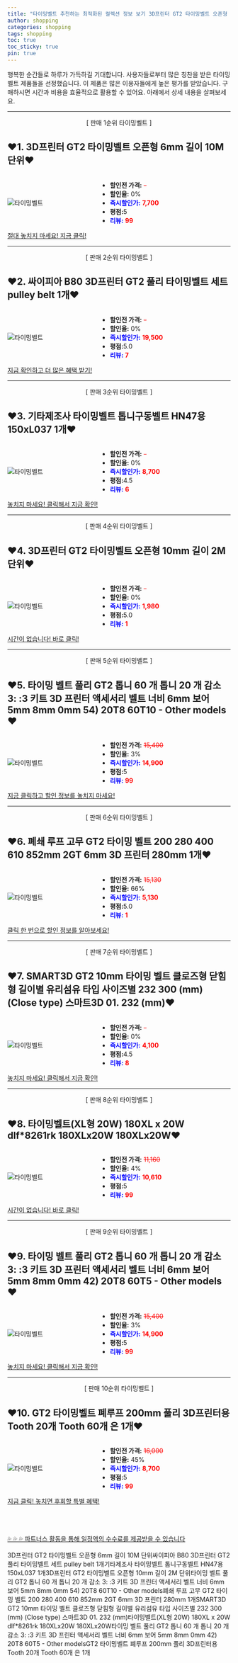 ```yaml
---
title: "타이밍벨트 추천하는 최적화된 컬렉션 정보 보기 3D프린터 GT2 타이밍벨트 오픈형 6mm"
author: shopping
categories: shopping
tags: shopping
toc: true
toc_sticky: true
pin: true
---
```

행복한 순간들로 하루가 가득하길 기대합니다. 사용자들로부터 많은 칭찬을 받은 타이밍벨트 제품들을 선정했습니다. 이 제품은 많은 이용자들에게 높은 평가를 받았습니다. 구매하시면 시간과 비용을 효율적으로 활용할 수 있어요. 아래에서 상세 내용을 살펴보세요.

---
<p class="toplist" style="margin: 0 auto; display: block; width: fit-content;">[ 판매 1순위 타이밍벨트 ]</p>

<h2><strong>❤️1. 3D프린터 GT2 타이밍벨트 오픈형 6mm 길이 10M 단위❤️</strong></h2>

<div style="display: flex; align-items: center;">
    <div style="flex: 0.4;">
        <img src="https://thumbnail6.coupangcdn.com/thumbnails/remote/230x230ex/image/vendor_inventory/176b/9dbe923586f97fa5fb790e69a4f0eec1924260aba3063b1b05dcff25dfbb.png" alt="타이밍벨트" style="max-width: 100%;">
    </div>
    <div style="flex: 0.6; margin-left: 10px;">
        <ul>
            <li><strong>할인전 가격:</strong> <del style="color: red;">-</del></li>
            <li><strong>할인율:</strong> 0%</li>
            <li><span style='color:blue'><strong>즉시할인가:</strong></span> <span style='color:red'><strong>7,700</strong></span></li>
            <li><strong>평점:</strong>5</li>
            <li><span style='color:blue'><strong>리뷰:</strong></span> <span style='color:red'><strong>99</strong></span></li>
        </ul>
    </div>
</div>
<div class="center">
    <a href="https://selin100587001.github.io?lptag=AF9450613&subid=githubio&pageKey=7861073584&traceid=V0-153&itemId=21451336175&vendorItemId=89377598964" class="myButton">
        절대 놓치지 마세요! 지금 클릭!
    </a>
</div>


---
<p class="toplist" style="margin: 0 auto; display: block; width: fit-content;">[ 판매 2순위 타이밍벨트 ]</p>

<h2><strong>❤️2. 싸이피아 B80 3D프린터 GT2 풀리 타이밍벨트 세트 pulley belt 1개❤️</strong></h2>

<div style="display: flex; align-items: center;">
    <div style="flex: 0.4;">
        <img src="https://thumbnail9.coupangcdn.com/thumbnails/remote/230x230ex/image/vendor_inventory/cff6/995fb6cabc15fecec3f1ddc6f3d34c95a5e3146fb658595b748b96455bb6.jpg" alt="타이밍벨트" style="max-width: 100%;">
    </div>
    <div style="flex: 0.6; margin-left: 10px;">
        <ul>
            <li><strong>할인전 가격:</strong> <del style="color: red;">-</del></li>
            <li><strong>할인율:</strong> 0%</li>
            <li><span style='color:blue'><strong>즉시할인가:</strong></span> <span style='color:red'><strong>19,500</strong></span></li>
            <li><strong>평점:</strong>5.0</li>
            <li><span style='color:blue'><strong>리뷰:</strong></span> <span style='color:red'><strong>7</strong></span></li>
        </ul>
    </div>
</div>
<div class="center">
    <a href="https://selin100587001.github.io?lptag=AF9450613&subid=githubio&pageKey=207523391&traceid=V0-153&itemId=614483698&vendorItemId=4612334316" class="myButton">
        지금 확인하고 더 많은 혜택 받기!
    </a>
</div>


---
<p class="toplist" style="margin: 0 auto; display: block; width: fit-content;">[ 판매 3순위 타이밍벨트 ]</p>

<h2><strong>❤️3. 기타제조사 타이밍벨트 톱니구동벨트 HN47용 150xL037 1개❤️</strong></h2>

<div style="display: flex; align-items: center;">
    <div style="flex: 0.4;">
        <img src="https://thumbnail7.coupangcdn.com/thumbnails/remote/230x230ex/image/vendor_inventory/images/2017/03/13/9/7/c86b6b2b-5cec-4dc7-b743-530118ae4960.jpg" alt="타이밍벨트" style="max-width: 100%;">
    </div>
    <div style="flex: 0.6; margin-left: 10px;">
        <ul>
            <li><strong>할인전 가격:</strong> <del style="color: red;">-</del></li>
            <li><strong>할인율:</strong> 0%</li>
            <li><span style='color:blue'><strong>즉시할인가:</strong></span> <span style='color:red'><strong>8,700</strong></span></li>
            <li><strong>평점:</strong>4.5</li>
            <li><span style='color:blue'><strong>리뷰:</strong></span> <span style='color:red'><strong>6</strong></span></li>
        </ul>
    </div>
</div>
<div class="center">
    <a href="https://selin100587001.github.io?lptag=AF9450613&subid=githubio&pageKey=16672219&traceid=V0-153&itemId=67602340&vendorItemId=3108430204" class="myButton">
        놓치지 마세요! 클릭해서 지금 확인!
    </a>
</div>


---
<p class="toplist" style="margin: 0 auto; display: block; width: fit-content;">[ 판매 4순위 타이밍벨트 ]</p>

<h2><strong>❤️4. 3D프린터 GT2 타이밍벨트 오픈형 10mm 길이 2M 단위❤️</strong></h2>

<div style="display: flex; align-items: center;">
    <div style="flex: 0.4;">
        <img src="https://thumbnail6.coupangcdn.com/thumbnails/remote/230x230ex/image/vendor_inventory/176b/9dbe923586f97fa5fb790e69a4f0eec1924260aba3063b1b05dcff25dfbb.png" alt="타이밍벨트" style="max-width: 100%;">
    </div>
    <div style="flex: 0.6; margin-left: 10px;">
        <ul>
            <li><strong>할인전 가격:</strong> <del style="color: red;">-</del></li>
            <li><strong>할인율:</strong> 0%</li>
            <li><span style='color:blue'><strong>즉시할인가:</strong></span> <span style='color:red'><strong>1,980</strong></span></li>
            <li><strong>평점:</strong>5.0</li>
            <li><span style='color:blue'><strong>리뷰:</strong></span> <span style='color:red'><strong>1</strong></span></li>
        </ul>
    </div>
</div>
<div class="center">
    <a href="https://selin100587001.github.io?lptag=AF9450613&subid=githubio&pageKey=8008385430&traceid=V0-153&itemId=22333025647&vendorItemId=89378321010" class="myButton">
        시간이 없습니다! 바로 클릭!
    </a>
</div>


---
<p class="toplist" style="margin: 0 auto; display: block; width: fit-content;">[ 판매 5순위 타이밍벨트 ]</p>

<h2><strong>❤️5. 타이밍 벨트 풀리 GT2 톱니 60 개 톱니 20 개 감소 3: :3 키트 3D 프린터 액세서리 벨트 너비 6mm 보어 5mm 8mm 0mm 54) 20T8  60T10 - Other models❤️</strong></h2>

<div style="display: flex; align-items: center;">
    <div style="flex: 0.4;">
        <img src="https://thumbnail10.coupangcdn.com/thumbnails/remote/230x230ex/image/vendor_inventory/b72c/150fa0971985de72cccd10c91bc227d64a62bfdfcc98d5db17c1ab97f6e6.jpg" alt="타이밍벨트" style="max-width: 100%;">
    </div>
    <div style="flex: 0.6; margin-left: 10px;">
        <ul>
            <li><strong>할인전 가격:</strong> <del style="color: red;">15,400</del></li>
            <li><strong>할인율:</strong> 3%</li>
            <li><span style='color:blue'><strong>즉시할인가:</strong></span> <span style='color:red'><strong>14,900</strong></span></li>
            <li><strong>평점:</strong>5</li>
            <li><span style='color:blue'><strong>리뷰:</strong></span> <span style='color:red'><strong>99</strong></span></li>
        </ul>
    </div>
</div>
<div class="center">
    <a href="https://selin100587001.github.io?lptag=AF9450613&subid=githubio&pageKey=8110923189&traceid=V0-153&itemId=22977191769&vendorItemId=90784793972" class="myButton">
        지금 클릭하고 할인 정보를 놓치지 마세요!
    </a>
</div>


---
<p class="toplist" style="margin: 0 auto; display: block; width: fit-content;">[ 판매 6순위 타이밍벨트 ]</p>

<h2><strong>❤️6. 폐쇄 루프 고무 GT2 타이밍 벨트 200 280 400 610 852mm 2GT 6mm 3D 프린터 280mm 1개❤️</strong></h2>

<div style="display: flex; align-items: center;">
    <div style="flex: 0.4;">
        <img src="https://thumbnail6.coupangcdn.com/thumbnails/remote/230x230ex/image/vendor_inventory/b723/5082e729380f17e575c68df37d4fcf39cf850e7dee3d4d7e984746b9d071.jpg" alt="타이밍벨트" style="max-width: 100%;">
    </div>
    <div style="flex: 0.6; margin-left: 10px;">
        <ul>
            <li><strong>할인전 가격:</strong> <del style="color: red;">15,130</del></li>
            <li><strong>할인율:</strong> 66%</li>
            <li><span style='color:blue'><strong>즉시할인가:</strong></span> <span style='color:red'><strong>5,130</strong></span></li>
            <li><strong>평점:</strong>5.0</li>
            <li><span style='color:blue'><strong>리뷰:</strong></span> <span style='color:red'><strong>1</strong></span></li>
        </ul>
    </div>
</div>
<div class="center">
    <a href="https://selin100587001.github.io?lptag=AF9450613&subid=githubio&pageKey=6334938477&traceid=V0-153&itemId=13263611840&vendorItemId=83989301100" class="myButton">
        클릭 한 번으로 할인 정보를 알아보세요!
    </a>
</div>


---
<p class="toplist" style="margin: 0 auto; display: block; width: fit-content;">[ 판매 7순위 타이밍벨트 ]</p>

<h2><strong>❤️7. SMART3D GT2 10mm 타이밍 벨트 클로즈형 닫힘형 길이별 유리섬유 타입 사이즈별 232 300 (mm) (Close type) 스마트3D 01. 232 (mm)❤️</strong></h2>

<div style="display: flex; align-items: center;">
    <div style="flex: 0.4;">
        <img src="https://thumbnail10.coupangcdn.com/thumbnails/remote/230x230ex/image/vendor_inventory/7dea/e5366c37b7496b290ce7cf5b36ac14861b9cc2025c7fd6fcfe11b54bdd74.jpg" alt="타이밍벨트" style="max-width: 100%;">
    </div>
    <div style="flex: 0.6; margin-left: 10px;">
        <ul>
            <li><strong>할인전 가격:</strong> <del style="color: red;">-</del></li>
            <li><strong>할인율:</strong> 0%</li>
            <li><span style='color:blue'><strong>즉시할인가:</strong></span> <span style='color:red'><strong>4,100</strong></span></li>
            <li><strong>평점:</strong>4.5</li>
            <li><span style='color:blue'><strong>리뷰:</strong></span> <span style='color:red'><strong>8</strong></span></li>
        </ul>
    </div>
</div>
<div class="center">
    <a href="https://selin100587001.github.io?lptag=AF9450613&subid=githubio&pageKey=1519347949&traceid=V0-153&itemId=2607124770&vendorItemId=70598246861" class="myButton">
        놓치지 마세요! 클릭해서 지금 확인!
    </a>
</div>


---
<p class="toplist" style="margin: 0 auto; display: block; width: fit-content;">[ 판매 8순위 타이밍벨트 ]</p>

<h2><strong>❤️8. 타이밍벨트(XL형 20W) 180XL x 20W dlf*8261rk 180XLx20W 180XLx20W❤️</strong></h2>

<div style="display: flex; align-items: center;">
    <div style="flex: 0.4;">
        <img src="https://thumbnail7.coupangcdn.com/thumbnails/remote/230x230ex/image/vendor_inventory/3799/e4fbcb382eb725f387d7d79c791000a9310ab9b27a3cc78725119b251b87.jpg" alt="타이밍벨트" style="max-width: 100%;">
    </div>
    <div style="flex: 0.6; margin-left: 10px;">
        <ul>
            <li><strong>할인전 가격:</strong> <del style="color: red;">11,160</del></li>
            <li><strong>할인율:</strong> 4%</li>
            <li><span style='color:blue'><strong>즉시할인가:</strong></span> <span style='color:red'><strong>10,610</strong></span></li>
            <li><strong>평점:</strong>5</li>
            <li><span style='color:blue'><strong>리뷰:</strong></span> <span style='color:red'><strong>99</strong></span></li>
        </ul>
    </div>
</div>
<div class="center">
    <a href="https://selin100587001.github.io?lptag=AF9450613&subid=githubio&pageKey=7882567996&traceid=V0-153&itemId=21560761457&vendorItemId=90665941729" class="myButton">
        시간이 없습니다! 바로 클릭!
    </a>
</div>


---
<p class="toplist" style="margin: 0 auto; display: block; width: fit-content;">[ 판매 9순위 타이밍벨트 ]</p>

<h2><strong>❤️9. 타이밍 벨트 풀리 GT2 톱니 60 개 톱니 20 개 감소 3: :3 키트 3D 프린터 액세서리 벨트 너비 6mm 보어 5mm 8mm 0mm 42) 20T8  60T5 - Other models❤️</strong></h2>

<div style="display: flex; align-items: center;">
    <div style="flex: 0.4;">
        <img src="https://thumbnail10.coupangcdn.com/thumbnails/remote/230x230ex/image/vendor_inventory/b72c/150fa0971985de72cccd10c91bc227d64a62bfdfcc98d5db17c1ab97f6e6.jpg" alt="타이밍벨트" style="max-width: 100%;">
    </div>
    <div style="flex: 0.6; margin-left: 10px;">
        <ul>
            <li><strong>할인전 가격:</strong> <del style="color: red;">15,400</del></li>
            <li><strong>할인율:</strong> 3%</li>
            <li><span style='color:blue'><strong>즉시할인가:</strong></span> <span style='color:red'><strong>14,900</strong></span></li>
            <li><strong>평점:</strong>5</li>
            <li><span style='color:blue'><strong>리뷰:</strong></span> <span style='color:red'><strong>99</strong></span></li>
        </ul>
    </div>
</div>
<div class="center">
    <a href="https://selin100587001.github.io?lptag=AF9450613&subid=githubio&pageKey=8110923189&traceid=V0-153&itemId=22977191775&vendorItemId=90784793905" class="myButton">
        놓치지 마세요! 클릭해서 지금 확인!
    </a>
</div>


---
<p class="toplist" style="margin: 0 auto; display: block; width: fit-content;">[ 판매 10순위 타이밍벨트 ]</p>

<h2><strong>❤️10. GT2 타이밍벨트 폐루프 200mm 풀리 3D프린터용 Tooth 20개 Tooth 60개 은 1개❤️</strong></h2>

<div style="display: flex; align-items: center;">
    <div style="flex: 0.4;">
        <img src="https://thumbnail9.coupangcdn.com/thumbnails/remote/230x230ex/image/vendor_inventory/3855/c1c2a5f3ae007450cc9f3a3f7989bd7631410f4f304348c362e27519ecb1.jpg" alt="타이밍벨트" style="max-width: 100%;">
    </div>
    <div style="flex: 0.6; margin-left: 10px;">
        <ul>
            <li><strong>할인전 가격:</strong> <del style="color: red;">16,000</del></li>
            <li><strong>할인율:</strong> 45%</li>
            <li><span style='color:blue'><strong>즉시할인가:</strong></span> <span style='color:red'><strong>8,700</strong></span></li>
            <li><strong>평점:</strong>5</li>
            <li><span style='color:blue'><strong>리뷰:</strong></span> <span style='color:red'><strong>99</strong></span></li>
        </ul>
    </div>
</div>
<div class="center">
    <a href="https://selin100587001.github.io?lptag=AF9450613&subid=githubio&pageKey=6368114601&traceid=V0-153&itemId=13475805248&vendorItemId=90420710854" class="myButton">
        지금 클릭! 놓치면 후회할 특별 혜택!
    </a>
</div>

<br><br><br>[💦 💦 💦 파트너스 활동을 통해 일정액의 수수료를 제공받을 수 있습니다](https://link.coupang.com/a/bcpT2c)<br><br>3D프린터 GT2 타이밍벨트 오픈형 6mm 길이 10M 단위싸이피아 B80 3D프린터 GT2 풀리 타이밍벨트 세트 pulley belt 1개기타제조사 타이밍벨트 톱니구동벨트 HN47용 150xL037 1개3D프린터 GT2 타이밍벨트 오픈형 10mm 길이 2M 단위타이밍 벨트 풀리 GT2 톱니 60 개 톱니 20 개 감소 3: :3 키트 3D 프린터 액세서리 벨트 너비 6mm 보어 5mm 8mm 0mm 54) 20T8  60T10 - Other models폐쇄 루프 고무 GT2 타이밍 벨트 200 280 400 610 852mm 2GT 6mm 3D 프린터 280mm 1개SMART3D GT2 10mm 타이밍 벨트 클로즈형 닫힘형 길이별 유리섬유 타입 사이즈별 232 300 (mm) (Close type) 스마트3D 01. 232 (mm)타이밍벨트(XL형 20W) 180XL x 20W dlf*8261rk 180XLx20W 180XLx20W타이밍 벨트 풀리 GT2 톱니 60 개 톱니 20 개 감소 3: :3 키트 3D 프린터 액세서리 벨트 너비 6mm 보어 5mm 8mm 0mm 42) 20T8  60T5 - Other modelsGT2 타이밍벨트 폐루프 200mm 풀리 3D프린터용 Tooth 20개 Tooth 60개 은 1개